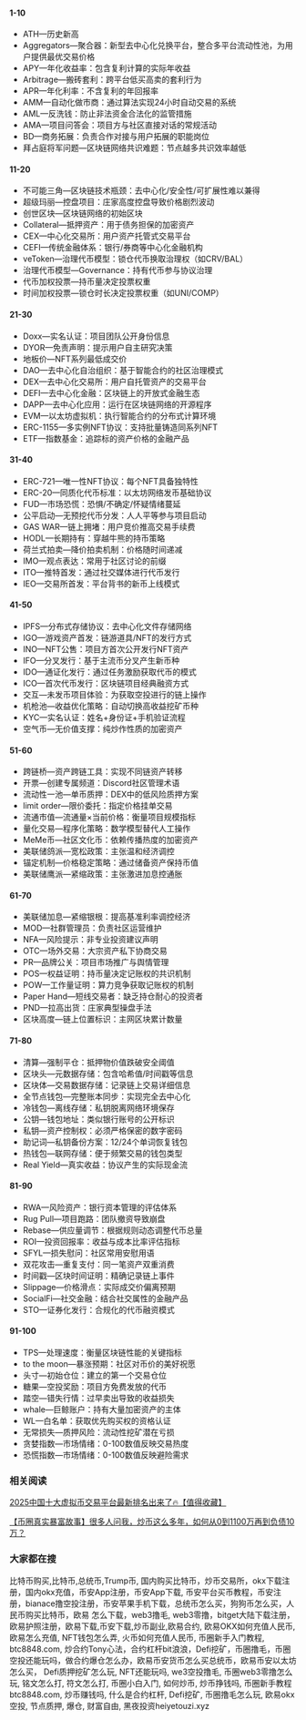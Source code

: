 #### 1-10
- ATH—历史新高
- Aggregators—聚合器：新型去中心化兑换平台，整合多平台流动性池，为用户提供最优交易价格
- APY—年化收益率：包含复利计算的实际年收益
- Arbitrage—搬砖套利：跨平台低买高卖的套利行为
- APR—年化利率：不含复利的年回报率
- AMM—自动化做市商：通过算法实现24小时自动交易的系统
- AML—反洗钱：防止非法资金合法化的监管措施
- AMA—项目问答会：项目方与社区直接对话的常规活动
- BD—商务拓展：负责合作对接与用户拓展的职能岗位
- 拜占庭将军问题—区块链网络共识难题：节点越多共识效率越低

#### 11-20
- 不可能三角—区块链技术瓶颈：去中心化/安全性/可扩展性难以兼得
- 超级玛丽—控盘项目：庄家高度控盘导致价格剧烈波动
- 创世区块—区块链网络的初始区块
- Collateral—抵押资产：用于债务担保的加密资产
- CEX—中心化交易所：用户资产托管式交易平台
- CEFI—传统金融体系：银行/券商等中心化金融机构
- veToken—治理代币模型：锁仓代币换取治理权（如CRV/BAL）
- 治理代币模型—Governance：持有代币参与协议治理
- 代币加权投票—持币量决定投票权重
- 时间加权投票—锁仓时长决定投票权重（如UNI/COMP）

#### 21-30
- Doxx—实名认证：项目团队公开身份信息
- DYOR—免责声明：提示用户自主研究决策
- 地板价—NFT系列最低成交价
- DAO—去中心化自治组织：基于智能合约的社区治理模式
- DEX—去中心化交易所：用户自托管资产的交易平台
- DEFI—去中心化金融：区块链上的开放式金融生态
- DAPP—去中心化应用：运行在区块链网络的开源程序
- EVM—以太坊虚拟机：执行智能合约的分布式计算环境
- ERC-1155—多实例NFT协议：支持批量铸造同系列NFT
- ETF—指数基金：追踪标的资产价格的金融产品

#### 31-40
- ERC-721—唯一性NFT协议：每个NFT具备独特性
- ERC-20—同质化代币标准：以太坊网络发币基础协议
- FUD—市场恐慌：恐惧/不确定/怀疑情绪蔓延
- 公平启动—无预挖代币分发：人人平等参与项目启动
- GAS WAR—链上拥堵：用户竞价推高交易手续费
- HODL—长期持有：穿越牛熊的持币策略
- 荷兰式拍卖—降价拍卖机制：价格随时间递减
- IMO—观点表达：常用于社区讨论的前缀
- ITO—推特首发：通过社交媒体进行代币发行
- IEO—交易所首发：平台背书的新币上线模式

#### 41-50
- IPFS—分布式存储协议：去中心化文件存储网络
- IGO—游戏资产首发：链游道具/NFT的发行方式
- INO—NFT公售：项目方首次公开发行NFT资产
- IFO—分叉发行：基于主流币分叉产生新币种
- IDO—通证化发行：通过任务激励获取代币的模式
- ICO—首次代币发行：区块链项目经典融资方式
- 交互—未发币项目体验：为获取空投进行的链上操作
- 机枪池—收益优化策略：自动切换高收益挖矿币种
- KYC—实名认证：姓名+身份证+手机验证流程
- 空气币—无价值支撑：纯炒作性质的加密资产

#### 51-60
- 跨链桥—资产跨链工具：实现不同链资产转移
- 开票—创建专属频道：Discord社区管理术语
- 流动性一池—单币质押：DEX中的低风险质押方案
- limit order—限价委托：指定价格挂单交易
- 流通市值—流通量×当前价格：衡量项目规模指标
- 量化交易—程序化策略：数学模型替代人工操作
- MeMe币—社区文化币：依赖传播热度的加密资产
- 美联储鸽派—宽松政策：主张温和经济调控
- 锚定机制—价格稳定策略：通过储备资产保持币值
- 美联储鹰派—紧缩政策：主张激进加息控通胀

#### 61-70
- 美联储加息—紧缩银根：提高基准利率调控经济
- MOD—社群管理员：负责社区运营维护
- NFA—风险提示：非专业投资建议声明
- OTC—场外交易：大宗资产私下协商交易
- PR—品牌公关：项目市场推广与舆情管理
- POS—权益证明：持币量决定记账权的共识机制
- POW—工作量证明：算力竞争获取记账权的机制
- Paper Hand—短线交易者：缺乏持仓耐心的投资者
- PND—拉高出货：庄家典型操盘手法
- 区块高度—链上位置标识：主网区块累计数量

#### 71-80
- 清算—强制平仓：抵押物价值跌破安全阈值
- 区块头—元数据存储：包含哈希值/时间戳等信息
- 区块体—交易数据存储：记录链上交易详细信息
- 全节点钱包—完整账本同步：实现完全去中心化
- 冷钱包—离线存储：私钥脱离网络环境保存
- 公钥—钱包地址：类似银行账号的公开标识
- 私钥—资产控制权：必须严格保密的数字密码
- 助记词—私钥备份方案：12/24个单词恢复钱包
- 热钱包—联网存储：便于频繁交易的钱包类型
- Real Yield—真实收益：协议产生的实际现金流

#### 81-90
- RWA—风险资产：银行资本管理的评估体系
- Rug Pull—项目跑路：团队撤资导致崩盘
- Rebase—供应量调节：根据规则动态调整代币总量
- ROI—投资回报率：收益与成本比率评估指标
- SFYL—损失慰问：社区常用安慰用语
- 双花攻击—重复支付：同一笔资产双重消费
- 时间戳—区块时间证明：精确记录链上事件
- Slippage—价格滑点：实际成交价偏离预期
- SocialFi—社交金融：结合社交属性的金融产品
- STO—证券化发行：合规化的代币融资模式

#### 91-100
- TPS—处理速度：衡量区块链性能的关键指标
- to the moon—暴涨预期：社区对币价的美好祝愿
- 头寸—初始仓位：建立的第一个交易仓位
- 糖果—空投奖励：项目方免费发放的代币
- 踏空—错失行情：过早卖出导致的收益损失
- whale—巨鲸账户：持有大量加密资产的主体
- WL—白名单：获取优先购买权的资格认证
- 无常损失—质押风险：流动性挖矿潜在亏损
- 贪婪指数—市场情绪：0-100数值反映交易热度
- 恐慌指数—市场情绪：0-100数值反映避险需求

### 相关阅读
[2025中国十大虚拟币交易平台最新排名出来了🔥【值得收藏】](https://btc8848.com/top-10-exchanges/)

[【币圈真实暴富故事】很多人问我，炒币这么多年，如何从0到1100万再到负债10万？](https://heiyetouzi.xyz/biquanstory001/)

### 大家都在搜
比特币购买,比特币,总统币,Trump币, 国内购买比特币，炒币交易所，okx下载注册，国内okx充值，币安App注册，币安App下载, 币安平台买币教程，币安注册，bianace撸空投注册，币安苹果手机下载，总统币怎么买，狗狗币怎么买，人民币购买比特币，欧易 怎么下载，web3撸毛, web3零撸，bitget大陆下载注册，欧易护照注册，欧易下载,币安下载,炒币副业,欧易合约, 欧易OKX如何充值人民币, 欧易怎么充值, NFT钱包怎么弄, 火币如何充值人民币, 币圈新手入门教程, btc8848.com, 炒合约Tony心法，合约杠杆bit浪浪，Defi挖矿，币圈撸毛，币圈空投还能玩吗，做合约爆仓怎么办，欧易币安货币怎么买总统币，欧易币安以太坊怎么买， Defi质押挖矿怎么玩, NFT还能玩吗, we3空投撸毛, 币圈web3零撸怎么玩, 铭文怎么打, 符文怎么打, 币圈小白入门, 如何炒币, 炒币挣钱吗, 币圈新手教程btc8848.com, 炒币赚钱吗, 什么是合约杠杆, Defi挖矿, 币圈撸毛怎么玩, 欧易okx空投, 节点质押, 爆仓, 财富自由, 黑夜投资heiyetouzi.xyz